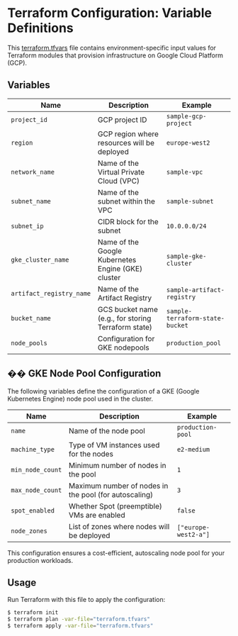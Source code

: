 # Terraform Configuration: Variable Definitions

This [terraform.tfvars](./terraform.tfvars)  file contains environment-specific input values for Terraform modules that provision infrastructure on Google Cloud Platform (GCP).

## Variables

| Name                       | Description                                         | Example                           |
| -------------------------- | --------------------------------------------------- | --------------------------------- |
| `project_id`             | GCP project ID                                      | `sample-gcp-project`            |
| `region`                 | GCP region where resources will be deployed         | `europe-west2`                  |
| `network_name`           | Name of the Virtual Private Cloud (VPC)             | `sample-vpc`                    |
| `subnet_name`            | Name of the subnet within the VPC                   | `sample-subnet`                 |
| `subnet_ip`              | CIDR block for the subnet                           | `10.0.0.0/24`                   |
| `gke_cluster_name`       | Name of the Google Kubernetes Engine (GKE) cluster  | `sample-gke-cluster`            |
| `artifact_registry_name` | Name of the Artifact Registry                       | `sample-artifact-registry`      |
| `bucket_name`            | GCS bucket name (e.g., for storing Terraform state) | `sample-terraform-state-bucket` |
| `node_pools`             | Configuration for GKE nodepools                     | `production_pool`               |

## �� GKE Node Pool Configuration

The following variables define the configuration of a GKE (Google Kubernetes Engine) node pool used in the cluster.

| Name               | Description                                           | Example                |
| ------------------ | ----------------------------------------------------- | ---------------------- |
| `name`           | Name of the node pool                                 | `production-pool`    |
| `machine_type`   | Type of VM instances used for the nodes               | `e2-medium`          |
| `min_node_count` | Minimum number of nodes in the pool                   | `1`                  |
| `max_node_count` | Maximum number of nodes in the pool (for autoscaling) | `3`                  |
| `spot_enabled`   | Whether Spot (preemptible) VMs are enabled            | `false`              |
| `node_zones`     | List of zones where nodes will be deployed            | `["europe-west2-a"]` |

This configuration ensures a cost-efficient, autoscaling node pool for your production workloads.

## Usage

Run Terraform with this file to apply the configuration:

```bash
$ terraform init
$ terraform plan -var-file="terraform.tfvars"
$ terraform apply -var-file="terraform.tfvars"
```

